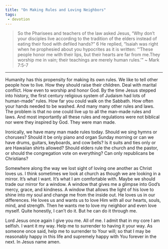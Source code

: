 ```yaml
---
title: "On Making Rules and Loving Neighbors"
tags:
 - devotion
---
```

> So the Pharisees and teachers of the law asked Jesus, “Why don’t your disciples live according to the tradition of the elders instead of eating their food with defiled hands?” 6 He replied, “Isaiah was right when he prophesied about you hypocrites as it is written: “‘These people honor me with their lips, but their hearts are far from me.They worship me in vain; their teachings are merely human rules.’” ~ Mark 7:5-7  

* * *
Humanity has this propensity for making its own rules. We like to tell other people how to live. How they should raise their children. Deal with marital conflict. How even to worship and honor God. By the time Jesus stepped into history, the first century religious system of Judaism had lots of human-made” rules. How far you could walk on the Sabbath. How often your hands needed to be washed. And many many other rules and laws. The problem is that no one could live up to all the man-made rules and laws. And most importantly all these rules and regulations were not biblical nor were they inspired by God. They were man made.   

Ironically, we have many man made rules today. Should we sing hymns or choruses? Should it be only piano and organ Sunday morning or can we have drums, guitars, keyboards, and cow bells? Is it suits and ties only or are Hawaiian shirts allowed? Should elders rule the church and the pastor, or should the congregation vote on everything? Can only republicans be Christians?   

Somewhere along the way we lost sight of loving one another as Christ loves us. I think sometimes we look at church as though we are looking in a mirror. It’s what I want. It’s what I am comfortable with. Maybe we should trade our mirror for a window. A window that gives me a glimpse into God’s mercy, grace, and kindness. A window that allows the light of his love to shine into my soul and change me from the inside out. He loves us in our differences. He loves us and wants us to love Him with all our hearts, souls, mind, and strength. Then he wants me to love my neighbor and even love myself. Quite honestly, I can’t do it. But he can do it through me.   

Lord Jesus once again I give you me. All of me. I admit that in my core I am selfish. I want it my way. Help me to surrender to having it your way. As someone once said, help me to surrender to Your will; so that I may be reasonably happy in this life and supremely happy with You forever in the next. In Jesus name amen.
